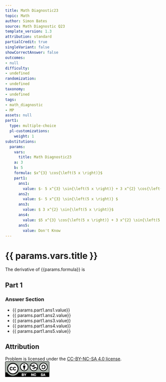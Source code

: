 ```yaml
---
title: Math Diagnostic23
topic: Math
author: Simon Bates
source: Math Diagnostic Q23
template_version: 1.3
attribution: standard
partialCredit: true
singleVariant: false
showCorrectAnswer: false
outcomes:
- null
difficulty:
- undefined
randomization:
- undefined
taxonomy:
- undefined
tags:
- math_diagnostic
- MP
assets: null
part1:
  type: multiple-choice
  pl-customizations:
    weight: 1
substitutions:
  params:
    vars:
      title: Math Diagnostic23
    a: 3
    b: 5
    formula: $x^{3} \cos{\left(5 x \right)}$
    part1:
      ans1:
        value: $- 5 x^{3} \sin{\left(5 x \right)} + 3 x^{2} \cos{\left(5 x \right)}$
      ans2:
        value: $- 5 x^{3} \sin{\left(5 x \right)} $
      ans3:
        value: $ 3 x^{2} \sin{\left(5 x \right)}$
      ans4:
        value: $5 x^{3} \cos{\left(5 x \right)} + 3 x^{2} \sin{\left(5 x \right)}$
      ans5:
        value: Don't Know
---
```

# {{ params.vars.title }}
The derivative of {{params.formula}} is

## Part 1

### Answer Section

- {{ params.part1.ans1.value}}
- {{ params.part1.ans2.value}}
- {{ params.part1.ans3.value}}
- {{ params.part1.ans4.value}}
- {{ params.part1.ans5.value}}

## Attribution

Problem is licensed under the [CC-BY-NC-SA 4.0 license](https://creativecommons.org/licenses/by-nc-sa/4.0/).<br> ![The Creative Commons 4.0 license requiring attribution-BY, non-commercial-NC, and share-alike-SA license.](https://raw.githubusercontent.com/firasm/bits/master/by-nc-sa.png)